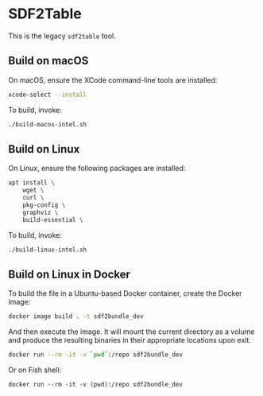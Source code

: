 # SDF2Table
This is the legacy `sdf2table` tool.


## Build on macOS
On macOS, ensure the XCode command-line tools are installed:

```bash
xcode-select --install
```

To build, invoke:

```bash
./build-macos-intel.sh
```

## Build on Linux
On Linux, ensure the following packages are installed:

```bash
apt install \
    wget \
    curl \
    pkg-config \
    graphviz \
    build-essential \
```

To build, invoke:

```bash
./build-linux-intel.sh
```

## Build on Linux in Docker
To build the file in a Ubuntu-based Docker container, create the Docker image:

```bash
docker image build . -t sdf2bundle_dev
```

And then execute the image. It will mount the current directory as a volume
and produce the resulting binaries in their appropriate locations upon exit.

```bash
docker run --rm -it -v `pwd`:/repo sdf2bundle_dev
```

Or on Fish shell:

```fish
docker run --rm -it -v (pwd):/repo sdf2bundle_dev
```

